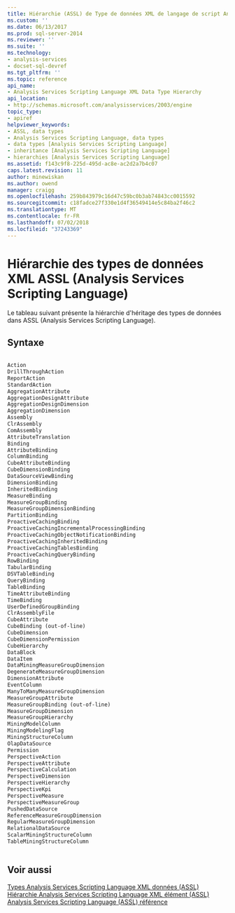 ```yaml
---
title: Hiérarchie (ASSL) de Type de données XML de langage de script Analysis Services | Microsoft Docs
ms.custom: ''
ms.date: 06/13/2017
ms.prod: sql-server-2014
ms.reviewer: ''
ms.suite: ''
ms.technology:
- analysis-services
- docset-sql-devref
ms.tgt_pltfrm: ''
ms.topic: reference
api_name:
- Analysis Services Scripting Language XML Data Type Hierarchy
api_location:
- http://schemas.microsoft.com/analysisservices/2003/engine
topic_type:
- apiref
helpviewer_keywords:
- ASSL, data types
- Analysis Services Scripting Language, data types
- data types [Analysis Services Scripting Language]
- inheritance [Analysis Services Scripting Language]
- hierarchies [Analysis Services Scripting Language]
ms.assetid: f143c9f8-225d-495d-ac8e-ac2d2a7b4c07
caps.latest.revision: 11
author: minewiskan
ms.author: owend
manager: craigg
ms.openlocfilehash: 259b843979c16d47c59bc0b3ab74843cc0015592
ms.sourcegitcommit: c18fadce27f330e1d4f36549414e5c84ba2f46c2
ms.translationtype: MT
ms.contentlocale: fr-FR
ms.lasthandoff: 07/02/2018
ms.locfileid: "37243369"
---
```

# <a name="analysis-services-scripting-language-xml-data-type-hierarchy-assl"></a>Hiérarchie des types de données XML ASSL (Analysis Services Scripting Language)
  Le tableau suivant présente la hiérarchie d'héritage des types de données dans ASSL (Analysis Services Scripting Language).  
  
## <a name="syntax"></a>Syntaxe  
  
```xml  
  
Action  
DrillThroughAction  
ReportAction  
StandardAction  
AggregationAttribute  
AggregationDesignAttribute  
AggregationDesignDimension  
AggregationDimension  
Assembly  
ClrAssembly  
ComAssembly  
AttributeTranslation  
Binding  
AttributeBinding  
ColumnBinding  
CubeAttributeBinding  
CubeDimensionBinding  
DataSourceViewBinding  
DimensionBinding  
InheritedBinding  
MeasureBinding  
MeasureGroupBinding  
MeasureGroupDimensionBinding  
PartitionBinding  
ProactiveCachingBinding  
ProactiveCachingIncrementalProcessingBinding  
ProactiveCachingObjectNotificationBinding  
ProactiveCachingInheritedBinding  
ProactiveCachingTablesBinding  
ProactiveCachingQueryBinding  
RowBinding  
TabularBinding  
DSVTableBinding  
QueryBinding  
TableBinding  
TimeAttributeBinding  
TimeBinding  
UserDefinedGroupBinding  
ClrAssemblyFile  
CubeAttribute  
CubeBinding (out-of-line)  
CubeDimension  
CubeDimensionPermission  
CubeHierarchy  
DataBlock  
DataItem  
DataMiningMeasureGroupDimension  
DegenerateMeasureGroupDimension  
DimensionAttribute  
EventColumn  
ManyToManyMeasureGroupDimension  
MeasureGroupAttribute  
MeasureGroupBinding (out-of-line)  
MeasureGroupDimension  
MeasureGroupHierarchy  
MiningModelColumn  
MiningModelingFlag  
MiningStructureColumn  
OlapDataSource  
Permission  
PerspectiveAction  
PerspectiveAttribute  
PerspectiveCalculation  
PerspectiveDimension  
PerspectiveHierarchy  
PerspectiveKpi  
PerspectiveMeasure  
PerspectiveMeasureGroup  
PushedDataSource  
ReferenceMeasureGroupDimension  
RegularMeasureGroupDimension  
RelationalDataSource  
ScalarMiningStructureColumn  
TableMiningStructureColumn  
  
```  
  
## <a name="see-also"></a>Voir aussi  
 [Types Analysis Services Scripting Language XML données &#40;ASSL&#41;](data-type/analysis-services-scripting-language-xml-data-types-assl.md)   
 [Hiérarchie Analysis Services Scripting Language XML élément &#40;ASSL&#41;](analysis-services-scripting-language-xml-element-hierarchy-assl.md)   
 [Analysis Services Scripting Language &#40;ASSL&#41; référence](analysis-services-scripting-language-assl-for-xmla.md)  
  
  
